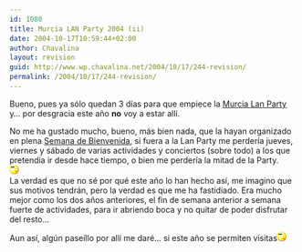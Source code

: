 ```yaml
---
id: 1080
title: Murcia LAN Party 2004 (ii)
date: 2004-10-17T10:59:44+02:00
author: Chavalina
layout: revision
guid: http://www.wp.chavalina.net/2004/10/17/244-revision/
permalink: /2004/10/17/244-revision/
---
```

Bueno, pues ya sólo quedan 3 días para que empiece la <a href="http://www.murcialanparty.com/" target="_blank">Murcia Lan Party</a> y… por desgracia este año **no** voy a estar allí.

No me ha gustado mucho, bueno, más bien nada, que la hayan organizado en plena <a href="http://www.um.es/bienvenida/" target="_blank">Semana de Bienvenida</a>, si fuera a la Lan Party me perdería jueves, viernes y sábado de varias actividades y conciertos (sobre todo) a los que pretendía ir desde hace tiempo, o bien me perdería la mitad de la Party.  
![emo](/imagenes/emoticonos/pensativo.gif)  
La verdad es que no sé por qué este año lo han hecho así, me imagino que sus motivos tendrán, pero la verdad es que me ha fastidiado. Era mucho mejor como los dos años anteriores, el fin de semana anterior a semana fuerte de actividades, para ir abriendo boca y no quitar de poder disfrutar del resto…

Aun así, algún paseíllo por allí me daré… si este año se permiten visitas![emo](/imagenes/emoticonos/pensativo.gif)